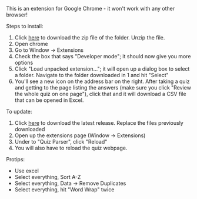 This is an extension for Google Chrome - it won't work with any other browser!

Steps to install:
1. Click [here](https://github.com/pcragone/quizanalyzer/archive/master.zip) to download the zip file of the folder. Unzip the file.
2. Open chrome
3. Go to Window -> Extensions
4. Check the box that says "Developer mode"; it should now give you more options
5. Click "Load unpacked extension..."; it will open up a dialog box to select a
   folder.  Navigate to the folder downloaded in 1 and hit "Select"
6. You'll see a new icon on the address bar on the right. After taking a quiz and getting to the page listing the answers (make sure you click "Review the whole quiz on one page"),
   click that and it will download a CSV file that can be opened in Excel.


To update:
1. Click [here](https://github.com/pcragone/quizanalyzer/archive/master.zip) to download the latest release.  Replace the files previously downloaded
2. Open up the extensions page (Window -> Extensions)
3. Under to "Quiz Parser", click "Reload"
4. You will also have to reload the quiz webpage.


Protips:
- Use excel
- Select everything, Sort A-Z
- Select everything, Data -> Remove Duplicates
- Select everything, hit "Word Wrap" twice

